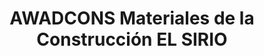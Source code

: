 ---
title: "AWADCONS Materiales de la Construcción EL SIRIO"
url: /santa-clara/awadcons-materiales-de-la-construccion-el-sirio/
shop: Eisenwaren
---